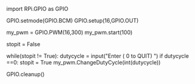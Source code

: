 import RPi.GPIO as GPIO

GPIO.setmode(GPIO.BCM)
GPIO.setup(16,GPIO.OUT)

my_pwm = GPIO.PWM(16,300)
my_pwm.start(100)

stopit = False

while(stopit != True):
        dutycycle = input("Enter ( 0 to QUIT) ")
        if dutycycle ==0:
                stopit = True
        my_pwm.ChangeDutyCycle(int(dutycycle))

GPIO.cleanup()
